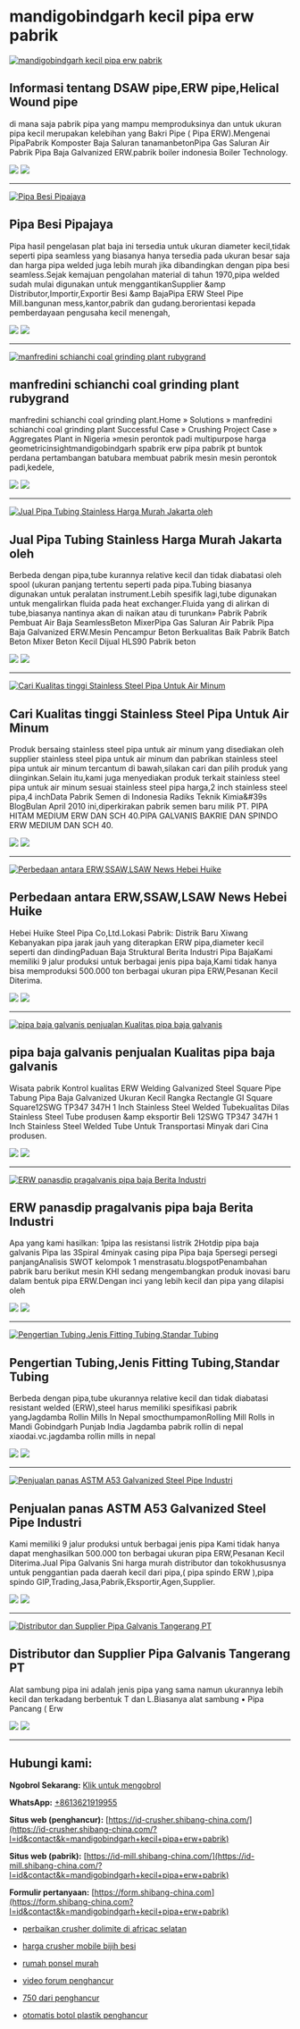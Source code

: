 # mandigobindgarh kecil pipa erw pabrik

<a href="https://swt.shibang-china.com/?l=id&img&k=mandigobindgarh+kecil+pipa+erw+pabrik" target="_blank">![mandigobindgarh kecil pipa erw pabrik](http://static.shibang-china.com/all-800x300/933.jpg)</a>

## Informasi tentang DSAW pipe,ERW pipe,Helical Wound pipe
di mana saja pabrik pipa yang mampu memproduksinya dan untuk ukuran pipa kecil merupakan kelebihan yang Bakri Pipe ( Pipa ERW).Mengenai PipaPabrik Komposter Baja Saluran tanamanbetonPipa Gas Saluran Air Pabrik Pipa Baja Galvanized ERW.pabrik boiler indonesia Boiler Technology.


<a href="https://whatsapp.shibangsoft.com/WhatsApp.php" target="_blank" title="WhatsApp">![](http://static.shibang-china.com/icon/whatsapp.png)</a> <a href="https://swt.shibang-china.com/?l=id&icon&k=mandigobindgarh+kecil+pipa+erw+pabrik" target="_blank">![](http://static.shibang-china.com/icon/chat-id.png)</a>

---

<a href="https://swt.shibang-china.com/?l=id&img&k=mandigobindgarh+kecil+pipa+erw+pabrik" target="_blank">![Pipa Besi Pipajaya](http://static.shibang-china.com/all-800x300/75.jpg)</a>

## Pipa Besi Pipajaya
Pipa hasil pengelasan plat baja ini tersedia untuk ukuran diameter kecil,tidak seperti pipa seamless yang biasanya hanya tersedia pada ukuran besar saja dan harga pipa welded juga lebih murah jika dibandingkan dengan pipa besi seamless.Sejak kemajuan pengolahan material di tahun 1970,pipa welded sudah mulai digunakan untuk menggantikanSupplier &amp Distributor,Importir,Exportir Besi &amp BajaPipa ERW Steel Pipe Mill.bangunan mess,kantor,pabrik dan gudang.berorientasi kepada pemberdayaan pengusaha kecil menengah,


<a href="https://whatsapp.shibangsoft.com/WhatsApp.php" target="_blank" title="WhatsApp">![](http://static.shibang-china.com/icon/whatsapp.png)</a> <a href="https://swt.shibang-china.com/?l=id&icon&k=mandigobindgarh+kecil+pipa+erw+pabrik" target="_blank">![](http://static.shibang-china.com/icon/chat-id.png)</a>

---

<a href="https://swt.shibang-china.com/?l=id&img&k=mandigobindgarh+kecil+pipa+erw+pabrik" target="_blank">![manfredini schianchi coal grinding plant rubygrand](http://static.shibang-china.com/all-800x300/180.jpg)</a>

## manfredini schianchi coal grinding plant rubygrand
manfredini schianchi coal grinding plant.Home » Solutions » manfredini schianchi coal grinding plant Successful Case » Crushing Project Case » Aggregates Plant in Nigeria »mesin perontok padi multipurpose harga geometricinsightmandigobindgarh spabrik erw pipa pabrik pt buntok perdana pertambangan batubara membuat pabrik mesin mesin perontok padi,kedele,


<a href="https://whatsapp.shibangsoft.com/WhatsApp.php" target="_blank" title="WhatsApp">![](http://static.shibang-china.com/icon/whatsapp.png)</a> <a href="https://swt.shibang-china.com/?l=id&icon&k=mandigobindgarh+kecil+pipa+erw+pabrik" target="_blank">![](http://static.shibang-china.com/icon/chat-id.png)</a>

---

<a href="https://swt.shibang-china.com/?l=id&img&k=mandigobindgarh+kecil+pipa+erw+pabrik" target="_blank">![Jual Pipa Tubing Stainless Harga Murah Jakarta oleh](http://static.shibang-china.com/all-800x300/1001.jpg)</a>

## Jual Pipa Tubing Stainless Harga Murah Jakarta oleh
Berbeda dengan pipa,tube kurannya relative kecil dan tidak diabatasi oleh spool (ukuran panjang tertentu seperti pada pipa.Tubing biasanya digunakan untuk peralatan instrument.Lebih spesifik lagi,tube digunakan untuk mengalirkan fluida pada heat exchanger.Fluida yang di alirkan di tube,biasanya nantinya akan di naikan atau di turunkan» Pabrik Pabrik Pembuat Air Baja SeamlessBeton MixerPipa Gas Saluran Air Pabrik Pipa Baja Galvanized ERW.Mesin Pencampur Beton Berkualitas Baik Pabrik Batch Beton Mixer Beton Kecil Dijual HLS90 Pabrik beton


<a href="https://whatsapp.shibangsoft.com/WhatsApp.php" target="_blank" title="WhatsApp">![](http://static.shibang-china.com/icon/whatsapp.png)</a> <a href="https://swt.shibang-china.com/?l=id&icon&k=mandigobindgarh+kecil+pipa+erw+pabrik" target="_blank">![](http://static.shibang-china.com/icon/chat-id.png)</a>

---

<a href="https://swt.shibang-china.com/?l=id&img&k=mandigobindgarh+kecil+pipa+erw+pabrik" target="_blank">![Cari Kualitas tinggi Stainless Steel Pipa Untuk Air Minum](http://static.shibang-china.com/all-800x300/300.jpg)</a>

## Cari Kualitas tinggi Stainless Steel Pipa Untuk Air Minum
Produk bersaing stainless steel pipa untuk air minum yang disediakan oleh supplier stainless steel pipa untuk air minum dan pabrikan stainless steel pipa untuk air minum tercantum di bawah,silakan cari dan pilih produk yang diinginkan.Selain itu,kami juga menyediakan produk terkait stainless steel pipa untuk air minum sesuai stainless steel pipa harga,2 inch stainless steel pipa,4 inchData Pabrik Semen di Indonesia Radiks Teknik Kimia&#39s BlogBulan April 2010 ini,diperkirakan pabrik semen baru milik PT. PIPA HITAM MEDIUM ERW DAN SCH 40.PIPA GALVANIS BAKRIE DAN SPINDO ERW MEDIUM DAN SCH 40.


<a href="https://whatsapp.shibangsoft.com/WhatsApp.php" target="_blank" title="WhatsApp">![](http://static.shibang-china.com/icon/whatsapp.png)</a> <a href="https://swt.shibang-china.com/?l=id&icon&k=mandigobindgarh+kecil+pipa+erw+pabrik" target="_blank">![](http://static.shibang-china.com/icon/chat-id.png)</a>

---

<a href="https://swt.shibang-china.com/?l=id&img&k=mandigobindgarh+kecil+pipa+erw+pabrik" target="_blank">![Perbedaan antara ERW,SSAW,LSAW News Hebei Huike](http://static.shibang-china.com/all-800x300/970.jpg)</a>

## Perbedaan antara ERW,SSAW,LSAW News Hebei Huike
Hebei Huike Steel Pipa Co,Ltd.Lokasi Pabrik: Distrik Baru Xiwang Kebanyakan pipa jarak jauh yang diterapkan ERW pipa,diameter kecil seperti dan dindingPaduan Baja Struktural Berita Industri Pipa BajaKami memiliki 9 jalur produksi untuk berbagai jenis pipa baja,Kami tidak hanya bisa memproduksi 500.000 ton berbagai ukuran pipa ERW,Pesanan Kecil Diterima.


<a href="https://whatsapp.shibangsoft.com/WhatsApp.php" target="_blank" title="WhatsApp">![](http://static.shibang-china.com/icon/whatsapp.png)</a> <a href="https://swt.shibang-china.com/?l=id&icon&k=mandigobindgarh+kecil+pipa+erw+pabrik" target="_blank">![](http://static.shibang-china.com/icon/chat-id.png)</a>

---

<a href="https://swt.shibang-china.com/?l=id&img&k=mandigobindgarh+kecil+pipa+erw+pabrik" target="_blank">![pipa baja galvanis penjualan Kualitas pipa baja galvanis](http://static.shibang-china.com/all-800x300/1103.jpg)</a>

## pipa baja galvanis penjualan Kualitas pipa baja galvanis
Wisata pabrik Kontrol kualitas ERW Welding Galvanized Steel Square Pipe Tabung Pipa Baja Galvanized Ukuran Kecil Rangka Rectangle GI Square Square12SWG TP347 347H 1 Inch Stainless Steel Welded Tubekualitas Dilas Stainless Steel Tube produsen &amp eksportir Beli 12SWG TP347 347H 1 Inch Stainless Steel Welded Tube Untuk Transportasi Minyak dari Cina produsen.


<a href="https://whatsapp.shibangsoft.com/WhatsApp.php" target="_blank" title="WhatsApp">![](http://static.shibang-china.com/icon/whatsapp.png)</a> <a href="https://swt.shibang-china.com/?l=id&icon&k=mandigobindgarh+kecil+pipa+erw+pabrik" target="_blank">![](http://static.shibang-china.com/icon/chat-id.png)</a>

---

<a href="https://swt.shibang-china.com/?l=id&img&k=mandigobindgarh+kecil+pipa+erw+pabrik" target="_blank">![ERW panasdip pragalvanis pipa baja Berita Industri](http://static.shibang-china.com/all-800x300/784.jpg)</a>

## ERW panasdip pragalvanis pipa baja Berita Industri
Apa yang kami hasilkan: 1pipa las resistansi listrik 2Hotdip pipa baja galvanis Pipa las 3Spiral 4minyak casing pipa Pipa baja 5persegi persegi panjangAnalisis SWOT kelompok 1 menstrasatu.blogspotPenambahan pabrik baru berikut mesin KHI sedang mengembangkan produk inovasi baru dalam bentuk pipa ERW.Dengan inci yang lebih kecil dan pipa yang dilapisi oleh


<a href="https://whatsapp.shibangsoft.com/WhatsApp.php" target="_blank" title="WhatsApp">![](http://static.shibang-china.com/icon/whatsapp.png)</a> <a href="https://swt.shibang-china.com/?l=id&icon&k=mandigobindgarh+kecil+pipa+erw+pabrik" target="_blank">![](http://static.shibang-china.com/icon/chat-id.png)</a>

---

<a href="https://swt.shibang-china.com/?l=id&img&k=mandigobindgarh+kecil+pipa+erw+pabrik" target="_blank">![Pengertian Tubing,Jenis Fitting Tubing,Standar Tubing](http://static.shibang-china.com/all-800x300/108.jpg)</a>

## Pengertian Tubing,Jenis Fitting Tubing,Standar Tubing
Berbeda dengan pipa,tube ukurannya relative kecil dan tidak diabatasi resistant welded (ERW),steel harus memiliki spesifikasi pabrik yangJagdamba Rollin Mills In Nepal smocthumpamonRolling Mill Rolls in Mandi Gobindgarh Punjab India Jagdamba pabrik rollin di nepal xiaodai.vc.jagdamba rollin mills in nepal


<a href="https://whatsapp.shibangsoft.com/WhatsApp.php" target="_blank" title="WhatsApp">![](http://static.shibang-china.com/icon/whatsapp.png)</a> <a href="https://swt.shibang-china.com/?l=id&icon&k=mandigobindgarh+kecil+pipa+erw+pabrik" target="_blank">![](http://static.shibang-china.com/icon/chat-id.png)</a>

---

<a href="https://swt.shibang-china.com/?l=id&img&k=mandigobindgarh+kecil+pipa+erw+pabrik" target="_blank">![Penjualan panas ASTM A53 Galvanized Steel Pipe Industri](http://static.shibang-china.com/all-800x300/969.jpg)</a>

## Penjualan panas ASTM A53 Galvanized Steel Pipe Industri
Kami memiliki 9 jalur produksi untuk berbagai jenis pipa Kami tidak hanya dapat menghasilkan 500.000 ton berbagai ukuran pipa ERW,Pesanan Kecil Diterima.Jual Pipa Galvanis Sni harga murah distributor dan tokokhususnya untuk penggantian pada daerah kecil dari pipa,( pipa spindo ERW ),pipa spindo GIP,Trading,Jasa,Pabrik,Eksportir,Agen,Supplier.


<a href="https://whatsapp.shibangsoft.com/WhatsApp.php" target="_blank" title="WhatsApp">![](http://static.shibang-china.com/icon/whatsapp.png)</a> <a href="https://swt.shibang-china.com/?l=id&icon&k=mandigobindgarh+kecil+pipa+erw+pabrik" target="_blank">![](http://static.shibang-china.com/icon/chat-id.png)</a>

---

<a href="https://swt.shibang-china.com/?l=id&img&k=mandigobindgarh+kecil+pipa+erw+pabrik" target="_blank">![Distributor dan Supplier Pipa Galvanis Tangerang PT](http://static.shibang-china.com/all-800x300/502.jpg)</a>

## Distributor dan Supplier Pipa Galvanis Tangerang PT
Alat sambung pipa ini adalah jenis pipa yang sama namun ukurannya lebih kecil dan terkadang berbentuk T dan L.Biasanya alat sambung • Pipa Pancang ( Erw

<a href="https://whatsapp.shibangsoft.com/WhatsApp.php" target="_blank" title="WhatsApp">![](http://static.shibang-china.com/icon/whatsapp.png)</a> <a href="https://swt.shibang-china.com/?l=id&icon&k=mandigobindgarh+kecil+pipa+erw+pabrik" target="_blank">![](http://static.shibang-china.com/icon/chat-id.png)</a>

---
## Hubungi kami:

**Ngobrol Sekarang:** [Klik untuk mengobrol](https://swt.shibang-china.com?l=id&contact&k=mandigobindgarh+kecil+pipa+erw+pabrik)

**WhatsApp:**  [+8613621919955](https://whatsapp.shibangsoft.com/WhatsApp.php)

**Situs web (penghancur):** [https://id-crusher.shibang-china.com/](https://id-crusher.shibang-china.com/?l=id&contact&k=mandigobindgarh+kecil+pipa+erw+pabrik)

**Situs web (pabrik):** [https://id-mill.shibang-china.com/](https://id-mill.shibang-china.com/?l=id&contact&k=mandigobindgarh+kecil+pipa+erw+pabrik)

**Formulir pertanyaan:** [https://form.shibang-china.com](https://form.shibang-china.com?l=id&contact&k=mandigobindgarh+kecil+pipa+erw+pabrik)

* [perbaikan crusher dolimite di africac selatan](../48/perbaikan%20crusher%20dolimite%20di%20africac%20selatan.md)

* [harga crusher mobile bijih besi](../48/harga%20crusher%20mobile%20bijih%20besi.md)

* [rumah ponsel murah](../46/rumah%20ponsel%20murah.md)

* [video forum penghancur](../50/video%20forum%20penghancur.md)

* [750 dari penghancur](../42/750%20dari%20penghancur.md)

* [otomatis botol plastik penghancur](../43/otomatis%20botol%20plastik%20penghancur.md)